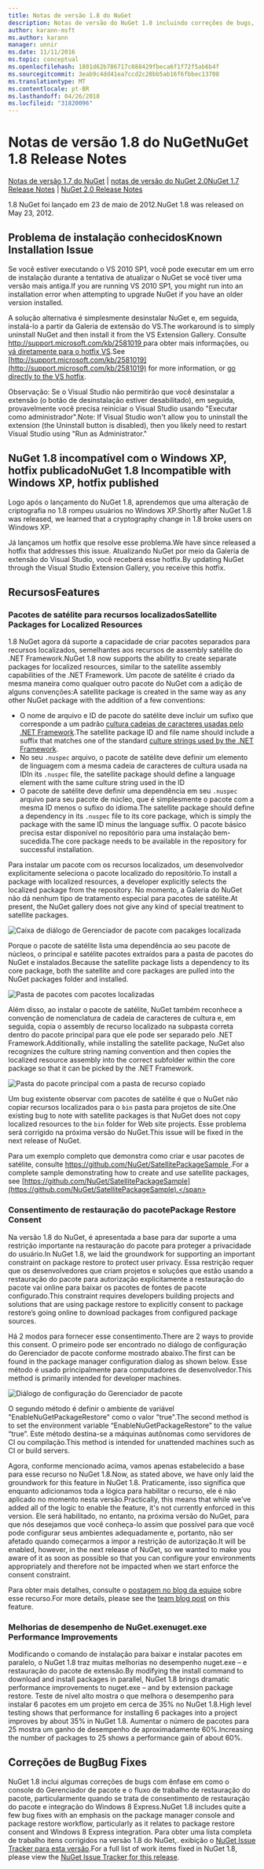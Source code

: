```yaml
---
title: Notas de versão 1.8 do NuGet
description: Notas de versão do NuGet 1.8 incluindo correções de bugs, problemas conhecidos, recursos adicionados e DCRs.
author: karann-msft
ms.author: karann
manager: unnir
ms.date: 11/11/2016
ms.topic: conceptual
ms.openlocfilehash: 1801d62b786717c088429fbeca6f1f72f5ab6b4f
ms.sourcegitcommit: 3eab9c4dd41ea7ccd2c28bb5ab16f6fbbec13708
ms.translationtype: MT
ms.contentlocale: pt-BR
ms.lasthandoff: 04/26/2018
ms.locfileid: "31820096"
---
```

# <a name="nuget-18-release-notes"></a><span data-ttu-id="cb753-103">Notas de versão 1.8 do NuGet</span><span class="sxs-lookup"><span data-stu-id="cb753-103">NuGet 1.8 Release Notes</span></span>

<span data-ttu-id="cb753-104">[Notas de versão 1.7 do NuGet](../release-notes/nuget-1.7.md) | [notas de versão do NuGet 2.0](../release-notes/nuget-2.0.md)</span><span class="sxs-lookup"><span data-stu-id="cb753-104">[NuGet 1.7 Release Notes](../release-notes/nuget-1.7.md) | [NuGet 2.0 Release Notes](../release-notes/nuget-2.0.md)</span></span>

<span data-ttu-id="cb753-105">1.8 NuGet foi lançado em 23 de maio de 2012.</span><span class="sxs-lookup"><span data-stu-id="cb753-105">NuGet 1.8 was released on May 23, 2012.</span></span>

## <a name="known-installation-issue"></a><span data-ttu-id="cb753-106">Problema de instalação conhecidos</span><span class="sxs-lookup"><span data-stu-id="cb753-106">Known Installation Issue</span></span>
<span data-ttu-id="cb753-107">Se você estiver executando o VS 2010 SP1, você pode executar em um erro de instalação durante a tentativa de atualizar o NuGet se você tiver uma versão mais antiga.</span><span class="sxs-lookup"><span data-stu-id="cb753-107">If you are running VS 2010 SP1, you might run into an installation error when attempting to upgrade NuGet if you have an older version installed.</span></span>

<span data-ttu-id="cb753-108">A solução alternativa é simplesmente desinstalar NuGet e, em seguida, instalá-lo a partir da Galeria de extensão do VS.</span><span class="sxs-lookup"><span data-stu-id="cb753-108">The workaround is to simply uninstall NuGet and then install it from the VS Extension Gallery.</span></span>  <span data-ttu-id="cb753-109">Consulte [ http://support.microsoft.com/kb/2581019 ](http://support.microsoft.com/kb/2581019) para obter mais informações, ou [vá diretamente para o hotfix VS](http://bit.ly/vsixcertfix).</span><span class="sxs-lookup"><span data-stu-id="cb753-109">See [http://support.microsoft.com/kb/2581019](http://support.microsoft.com/kb/2581019) for more information, or [go directly to the VS hotfix](http://bit.ly/vsixcertfix).</span></span>

<span data-ttu-id="cb753-110">Observação: Se o Visual Studio não permitirão que você desinstalar a extensão (o botão de desinstalação estiver desabilitado), em seguida, provavelmente você precisa reiniciar o Visual Studio usando "Executar como administrador".</span><span class="sxs-lookup"><span data-stu-id="cb753-110">Note: If Visual Studio won't allow you to uninstall the extension (the Uninstall button is disabled), then you likely need to restart Visual Studio using "Run as Administrator."</span></span>

## <a name="nuget-18-incompatible-with-windows-xp-hotfix-published"></a><span data-ttu-id="cb753-111">NuGet 1.8 incompatível com o Windows XP, hotfix publicado</span><span class="sxs-lookup"><span data-stu-id="cb753-111">NuGet 1.8 Incompatible with Windows XP, hotfix published</span></span>

<span data-ttu-id="cb753-112">Logo após o lançamento do NuGet 1.8, aprendemos que uma alteração de criptografia no 1.8 rompeu usuários no Windows XP.</span><span class="sxs-lookup"><span data-stu-id="cb753-112">Shortly after NuGet 1.8 was released, we learned that a cryptography change in 1.8 broke users on Windows XP.</span></span>

<span data-ttu-id="cb753-113">Já lançamos um hotfix que resolve esse problema.</span><span class="sxs-lookup"><span data-stu-id="cb753-113">We have since released a hotfix that addresses this issue.</span></span>  <span data-ttu-id="cb753-114">Atualizando NuGet por meio da Galeria de extensão do Visual Studio, você receberá esse hotfix.</span><span class="sxs-lookup"><span data-stu-id="cb753-114">By updating NuGet through the Visual Studio Extension Gallery, you receive this hotfix.</span></span>

## <a name="features"></a><span data-ttu-id="cb753-115">Recursos</span><span class="sxs-lookup"><span data-stu-id="cb753-115">Features</span></span>

### <a name="satellite-packages-for-localized-resources"></a><span data-ttu-id="cb753-116">Pacotes de satélite para recursos localizados</span><span class="sxs-lookup"><span data-stu-id="cb753-116">Satellite Packages for Localized Resources</span></span>
<span data-ttu-id="cb753-117">1.8 NuGet agora dá suporte a capacidade de criar pacotes separados para recursos localizados, semelhantes aos recursos de assembly satélite do .NET Framework.</span><span class="sxs-lookup"><span data-stu-id="cb753-117">NuGet 1.8 now supports the ability to create separate packages for localized resources, similar to the satellite assembly capabilities of the .NET Framework.</span></span>  <span data-ttu-id="cb753-118">Um pacote de satélite é criado da mesma maneira como qualquer outro pacote do NuGet com a adição de alguns convenções:</span><span class="sxs-lookup"><span data-stu-id="cb753-118">A satellite package is created in the same way as any other NuGet package with the addition of a few conventions:</span></span>

* <span data-ttu-id="cb753-119">O nome de arquivo e ID de pacote do satélite deve incluir um sufixo que corresponde a um padrão [cultura cadeias de caracteres usadas pelo .NET Framework](http://msdn.microsoft.com/goglobal/bb896001.aspx).</span><span class="sxs-lookup"><span data-stu-id="cb753-119">The satellite package ID and file name should include a suffix that matches one of the standard [culture strings used by the .NET Framework](http://msdn.microsoft.com/goglobal/bb896001.aspx).</span></span>
* <span data-ttu-id="cb753-120">No seu `.nuspec` arquivo, o pacote de satélite deve definir um elemento de linguagem com a mesma cadeia de caracteres de cultura usada na ID</span><span class="sxs-lookup"><span data-stu-id="cb753-120">In its `.nuspec` file, the satellite package should define a language element with the same culture string used in the ID</span></span>
* <span data-ttu-id="cb753-121">O pacote de satélite deve definir uma dependência em seu `.nuspec` arquivo para seu pacote de núcleo, que é simplesmente o pacote com a mesma ID menos o sufixo do idioma.</span><span class="sxs-lookup"><span data-stu-id="cb753-121">The satellite package should define a dependency in its `.nuspec` file to its core package, which is simply the package with the same ID minus the language suffix.</span></span>  <span data-ttu-id="cb753-122">O pacote básico precisa estar disponível no repositório para uma instalação bem-sucedida.</span><span class="sxs-lookup"><span data-stu-id="cb753-122">The core package needs to be available in the repository for successful installation.</span></span>

<span data-ttu-id="cb753-123">Para instalar um pacote com os recursos localizados, um desenvolvedor explicitamente seleciona o pacote localizado do repositório.</span><span class="sxs-lookup"><span data-stu-id="cb753-123">To install a package with localized resources, a developer explicitly selects the localized package from the repository.</span></span> <span data-ttu-id="cb753-124">No momento, a Galeria do NuGet não dá nenhum tipo de tratamento especial para pacotes de satélite.</span><span class="sxs-lookup"><span data-stu-id="cb753-124">At present, the NuGet gallery does not give any kind of special treatment to satellite packages.</span></span>

![Caixa de diálogo de Gerenciador de pacote com pacakges localizada](./media/dlg-w-loc-packs.png)

<span data-ttu-id="cb753-126">Porque o pacote de satélite lista uma dependência ao seu pacote de núcleos, o principal e satélite pacotes extraídos para a pasta de pacotes do NuGet e instalados.</span><span class="sxs-lookup"><span data-stu-id="cb753-126">Because the satellite package lists a dependency to its core package, both the satellite and core packages are pulled into the NuGet packages folder and installed.</span></span>

![Pasta de pacotes com pacotes localizadas](./media/fldr-loc-packs.png)

<span data-ttu-id="cb753-128">Além disso, ao instalar o pacote de satélite, NuGet também reconhece a convenção de nomenclatura de cadeia de caracteres de cultura e, em seguida, copia o assembly de recurso localizado na subpasta correta dentro do pacote principal para que ele pode ser separado pelo .NET Framework.</span><span class="sxs-lookup"><span data-stu-id="cb753-128">Additionally, while installing the satellite package, NuGet also recognizes the culture string naming convention and then copies the localized resource assembly into the correct subfolder within the core package so that it can be picked by the .NET Framework.</span></span>

![Pasta do pacote principal com a pasta de recurso copiado](./media/fldr-copied-loc.png)

<span data-ttu-id="cb753-130">Um bug existente observar com pacotes de satélite é que o NuGet não copiar recursos localizados para o `bin` pasta para projetos de site.</span><span class="sxs-lookup"><span data-stu-id="cb753-130">One existing bug to note with satellite packages is that NuGet does not copy localized resources to the `bin` folder for Web site projects.</span></span>  <span data-ttu-id="cb753-131">Esse problema será corrigido na próxima versão do NuGet.</span><span class="sxs-lookup"><span data-stu-id="cb753-131">This issue will be fixed in the next release of NuGet.</span></span>

<span data-ttu-id="cb753-132">Para um exemplo completo que demonstra como criar e usar pacotes de satélite, consulte [ https://github.com/NuGet/SatellitePackageSample ](https://github.com/NuGet/SatellitePackageSample).</span><span class="sxs-lookup"><span data-stu-id="cb753-132">For a complete sample demonstrating how to create and use satellite packages, see [https://github.com/NuGet/SatellitePackageSample](https://github.com/NuGet/SatellitePackageSample).</span></span>

### <a name="package-restore-consent"></a><span data-ttu-id="cb753-133">Consentimento de restauração do pacote</span><span class="sxs-lookup"><span data-stu-id="cb753-133">Package Restore Consent</span></span>
<span data-ttu-id="cb753-134">Na versão 1.8 do NuGet, é apresentada a base para dar suporte a uma restrição importante na restauração do pacote para proteger a privacidade do usuário.</span><span class="sxs-lookup"><span data-stu-id="cb753-134">In NuGet 1.8, we laid the groundwork for supporting an important constraint on package restore to protect user privacy.</span></span> <span data-ttu-id="cb753-135">Essa restrição requer que os desenvolvedores que criam projetos e soluções que estão usando a restauração do pacote para autorização explicitamente a restauração do pacote vai online para baixar os pacotes de fontes de pacote configurado.</span><span class="sxs-lookup"><span data-stu-id="cb753-135">This constraint requires developers building projects and solutions that are using package restore to explicitly consent to package restore’s going online to download packages from configured package sources.</span></span>

<span data-ttu-id="cb753-136">Há 2 modos para fornecer esse consentimento.</span><span class="sxs-lookup"><span data-stu-id="cb753-136">There are 2 ways to provide this consent.</span></span> <span data-ttu-id="cb753-137">O primeiro pode ser encontrado no diálogo de configuração do Gerenciador de pacote conforme mostrado abaixo.</span><span class="sxs-lookup"><span data-stu-id="cb753-137">The first can be found in the package manager configuration dialog as shown below.</span></span>  <span data-ttu-id="cb753-138">Esse método é usado principalmente para computadores de desenvolvedor.</span><span class="sxs-lookup"><span data-stu-id="cb753-138">This method is primarily intended for developer machines.</span></span>

![Diálogo de configuração do Gerenciador de pacote](./media/pr-consent-configdlg.png)

<span data-ttu-id="cb753-140">O segundo método é definir o ambiente de variável "EnableNuGetPackageRestore" como o valor "true".</span><span class="sxs-lookup"><span data-stu-id="cb753-140">The second method is to set the environment variable “EnableNuGetPackageRestore” to the value “true”.</span></span>  <span data-ttu-id="cb753-141">Este método destina-se a máquinas autônomas como servidores de CI ou compilação.</span><span class="sxs-lookup"><span data-stu-id="cb753-141">This method is intended for unattended machines such as CI or build servers.</span></span>

<span data-ttu-id="cb753-142">Agora, conforme mencionado acima, vamos apenas estabelecido a base para esse recurso no NuGet 1.8.</span><span class="sxs-lookup"><span data-stu-id="cb753-142">Now, as stated above, we have only laid the groundwork for this feature in NuGet 1.8.</span></span>  <span data-ttu-id="cb753-143">Praticamente, isso significa que enquanto adicionamos toda a lógica para habilitar o recurso, ele é não aplicado no momento nesta versão.</span><span class="sxs-lookup"><span data-stu-id="cb753-143">Practically, this means that while we’ve added all of the logic to enable the feature, it's not currently enforced in this version.</span></span> <span data-ttu-id="cb753-144">Ele será habilitado, no entanto, na próxima versão do NuGet, para que nós desejamos que você conheça-lo assim que possível para que você pode configurar seus ambientes adequadamente e, portanto, não ser afetado quando começarmos a impor a restrição de autorização.</span><span class="sxs-lookup"><span data-stu-id="cb753-144">It will be enabled, however, in the next release of NuGet, so we wanted to make you aware of it as soon as possible so that you can configure your environments appropriately and therefore not be impacted when we start enforce the consent constraint.</span></span>

<span data-ttu-id="cb753-145">Para obter mais detalhes, consulte o [postagem no blog da equipe](http://blog.nuget.org/20120518/package-restore-and-consent.html) sobre esse recurso.</span><span class="sxs-lookup"><span data-stu-id="cb753-145">For more details, please see the [team blog post](http://blog.nuget.org/20120518/package-restore-and-consent.html) on this feature.</span></span>

### <a name="nugetexe-performance-improvements"></a><span data-ttu-id="cb753-146">Melhorias de desempenho de NuGet.exe</span><span class="sxs-lookup"><span data-stu-id="cb753-146">nuget.exe Performance Improvements</span></span>
<span data-ttu-id="cb753-147">Modificando o comando de instalação para baixar e instalar pacotes em paralelo, o NuGet 1.8 traz muitas melhorias no desempenho nuget.exe – e restauração do pacote de extensão.</span><span class="sxs-lookup"><span data-stu-id="cb753-147">By modifying the install command to download and install packages in parallel, NuGet 1.8 brings dramatic performance improvements to nuget.exe – and by extension package restore.</span></span>  <span data-ttu-id="cb753-148">Teste de nível alto mostra o que melhora o desempenho para instalar 6 pacotes em um projeto em cerca de 35% no NuGet 1.8.</span><span class="sxs-lookup"><span data-stu-id="cb753-148">High level testing shows that performance for installing 6 packages into a project improves by about 35% in NuGet 1.8.</span></span>  <span data-ttu-id="cb753-149">Aumentar o número de pacotes para 25 mostra um ganho de desempenho de aproximadamente 60%.</span><span class="sxs-lookup"><span data-stu-id="cb753-149">Increasing the number of packages to 25 shows a performance gain of about 60%.</span></span>

## <a name="bug-fixes"></a><span data-ttu-id="cb753-150">Correções de Bug</span><span class="sxs-lookup"><span data-stu-id="cb753-150">Bug Fixes</span></span>
<span data-ttu-id="cb753-151">NuGet 1.8 inclui algumas correções de bugs com ênfase em como o console do Gerenciador de pacote e o fluxo de trabalho de restauração do pacote, particularmente quando se trata de consentimento de restauração do pacote e integração do Windows 8 Express.</span><span class="sxs-lookup"><span data-stu-id="cb753-151">NuGet 1.8 includes quite a few bug fixes with an emphasis on the package manager console and package restore workflow, particularly as it relates to package restore consent and Windows 8 Express integration.</span></span>
<span data-ttu-id="cb753-152">Para obter uma lista completa de trabalho itens corrigidos na versão 1.8 do NuGet,. exibição o [NuGet Issue Tracker para esta versão](http://nuget.codeplex.com/workitem/list/advanced?keyword=&status=Closed&type=All&priority=All&release=NuGet%201.8&assignedTo=All&component=All&sortField=Votes&sortDirection=Descending&page=0).</span><span class="sxs-lookup"><span data-stu-id="cb753-152">For a full list of work items fixed in NuGet 1.8, please view the [NuGet Issue Tracker for this release](http://nuget.codeplex.com/workitem/list/advanced?keyword=&status=Closed&type=All&priority=All&release=NuGet%201.8&assignedTo=All&component=All&sortField=Votes&sortDirection=Descending&page=0).</span></span>
